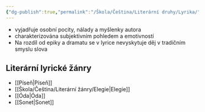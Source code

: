 ```yaml
---
{"dg-publish":true,"permalink":"/Škola/Čeština/Literární druhy/Lyrika/","created":"2023-12-04T16:59:43.220+01:00","updated":"2024-05-20T16:28:44.568+02:00"}
---
```


- vyjadřuje osobní pocity, nálady a myšlenky autora
- charakterizována subjektivním pohledem a emotivností
- Na rozdíl od epiky a dramatu se v lyrice nevyskytuje děj v tradičním smyslu slova
## Literární lyrické žánry
- [[Píseň\|Píseň]]
- [[Škola/Čeština/Literární žánry/Elegie\|Elegie]]
- [[Óda\|Óda]]
- [[Sonet\|Sonet]]